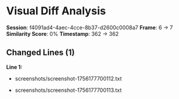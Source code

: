 # Visual Diff Analysis

**Session**: f4091ad4-4aec-4cce-8b37-d2600c0008a7
**Frame**: 6 -> 7
**Similarity Score**: 0%
**Timestamp**: 362 -> 362

## Changed Lines (1)

**Line 1:**
- screenshots/screenshot-1756177700112.txt
+ screenshots/screenshot-1756177700113.txt

